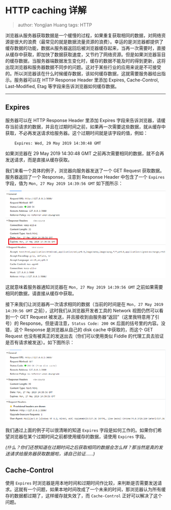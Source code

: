 # HTTP caching 详解
> author: Yongjian Huang
> tags: HTTP

浏览器从服务器获取数据是一个缓慢的过程，如果重复获取相同的数据，对网络资源是很大的浪费（最常见的就是数据流量资源的浪费）。幸运的是浏览器都提供了缓存数据的功能，数据从服务器返回后被浏览器缓存起来，当再一次需要时，直接从缓存中获取，即加快了数据获取速度，又节约了网络资源。但是如果浏览器盲目的缓存数据，当服务器端数据发生变化时，缓存的数据不能及时的得到更新，这将出现浏览器和服务器数据不同步的问题。这对于某些行业的应用来说是不可接受的。所以浏览器该在什么时候缓存数据，该如何缓存数据，这就需要服务器给出指示。服务器可以在 HTTP Response Header 里添加 Expires, Cache-Control, Last-Modified, Etag 等字段来告诉浏览器如何缓存数据。
**********
## Expires

服务器可以在 HTTP Response Header 里添加 Expires 字段来告诉浏览器，请缓存当前请求的数据，并且在过期时间之前，如果再一次需要这些数据，就从缓存中获取，不必再发送请求给服务器。这个过期时间就是该字段的值，例如：
```
    Expires: Wed, 29 May 2019 14:30:48 GMT
```
如果浏览器在 29 May 2019 14:30:48 GMT 之前再次需要相同的数据，就不会再发送请求，而是直接从缓存获取。

我们来看一个具体的例子，浏览器向服务器发送了一个 GET Request 获取数据。服务器返回了一个 Response，注意到 Response Header 中包含了一个 `Expires` 字段，值为 `Mon, 27 May 2019 14:39:56 GMT` 如下图所示：

![Image](https://raw.githubusercontent.com/codelab2006/codelab-website-markdown/master/resources/http_caching/expires_1st_response.png)

这就意味着服务器通知浏览器在 `Mon, 27 May 2019 14:39:56 GMT` 之前如果需要相同的数据，请直接从缓存中获取。

接下来我们让浏览器再一次请求相同的数据（当前的时间是在 `Mon, 27 May 2019 14:39:56 GMT` 之前），这时我们从浏览器开发者工具的 Network 视图仍然可以看到一个 GET Request 被发送，并且接收到由服务器“返回”（这里我特意用了引号）的 Response。但是请注意，`Status Code: 200 OK` 后面的括号里的内容。没错，这个 Response 是浏览器从自己的 disk cache 中获取的，而这个 GET Request 也没有被真正的发送出去（你们可以使用类似 Fiddle 的代理工具去验证是否有请求被发送）。如下图所示：

![Image](https://raw.githubusercontent.com/codelab2006/codelab-website-markdown/master/resources/http_caching/expires_2nd_response.png)

我们通过上面的例子可以很清晰的知道 `Expires` 字段是如何工作的。如果你们希望浏览器在某个过期时间之前都使用缓存的数据，请使用 `Expires` 字段。

*(什么？你们还想知道在过期时间之后获取相同的数据会怎么样？那当然是真的发送请求给服务器获取数据啦，请自己验证......)*

## Cache-Control

使用 `Expires` 时浏览器是用本地时间和过期时间作比较，来判断是否需要发送请求。这就有一个问题，如果本地时间改成了一个未来的时间，那浏览器认为所有缓存的数据都过期了，这样缓存就失效了，而 `Cache-Control` 正好可以解决了这个问题。
